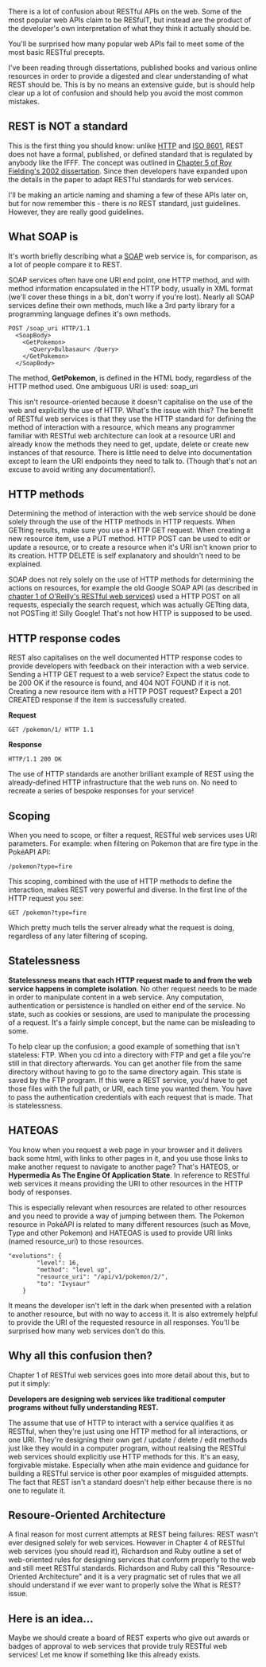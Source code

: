 There is a lot of confusion about RESTful APIs on the web. Some of the most popular web APIs claim to be RESfulT, but instead are the product of the developer's own interpretation of what they think it actually should be.

You'll be surprised how many popular web APIs fail to meet some of the most basic RESTful precepts.

I've been reading through dissertations, published books and various online resources in order to provide a digested and clear understanding of what REST should be. This is by no means an extensive guide, but is should help clear up a lot of confusion and should help you avoid the most common mistakes.

## REST is NOT a standard

This is the first thing you should know: unlike [HTTP](https://en.wikipedia.org/wiki/Hypertext_Transfer_Protocol) and [ISO 8601](https://en.wikipedia.org/wiki/ISO_8601), REST does not have a formal, published, or defined standard that is regulated by anybody like the IFFF. The concept was outlined in [Chapter 5 of Roy Fielding's 2002 dissertation](https://www.ics.uci.edu/~taylor/documents/2002-REST-TOIT.pdf). Since then developers have expanded upon the details in the paper to adapt RESTful standards for web services.

I'll be making an article naming and shaming a few of these APIs later on, but for now remember this - there is *no* REST standard, just guidelines. However, they are really good guidelines.

## What SOAP is

It's worth briefly describing what a [SOAP](https://en.wikipedia.org/wiki/SOAP) web service is, for comparison, as a lot of people compare it to REST.

SOAP services often have one URI end point, one HTTP method, and with method information encapsulated in the HTTP body, usually in XML format (we'll cover these things in a bit, don't worry if you're lost). Nearly all SOAP services define their own methods, much like a 3rd party library for a programming language defines it's own methods.

```
POST /soap_uri HTTP/1.1
  <SoapBody>
    <GetPokemon>
      <Query>Bulbasaur< /Query>
    </GetPokemon>
  </SoapBody>
```

The method, **GetPokemon**, is defined in the HTML body, regardless of the HTTP method used. One ambiguous URI is used: soap_uri

This isn't resource-oriented because it doesn't capitalise on the use of the web and explicitly the use of HTTP. What's the issue with this? The benefit of RESTful web services is that they use the HTTP standard for defining the method of interaction with a resource, which means any programmer familiar with RESTful web architecture can look at a resource URI and already know the methods they need to get, update, delete or create new instances of that resource. There is little need to delve into documentation except to learn the URI endpoints they need to talk to. (Though that's not an excuse to avoid writing any documentation!).

## HTTP methods

Determining the method of interaction with the web service should be done solely through the use of the HTTP methods in HTTP requests. When GETting results, make sure you use a HTTP GET request. When creating a new resource item, use a PUT method. HTTP POST can be used to edit or update a resource, or to create a resource when it's URI isn't known prior to its creation. HTTP DELETE is self explanatory and shouldn't need to be explained.

SOAP does not rely solely on the use of HTTP methods for determining the actions on resources, for example the old Google SOAP API (as described in [chapter 1 of O'Reilly's RESTful web services](http://shop.oreilly.com/product/9780596529260.do)) used a HTTP POST on all requests, especially the search request, which was actually GETting data, not POSTing it! Silly Google! That's not how HTTP is supposed to be used.

## HTTP response codes

REST also capitalises on the well documented HTTP response codes to provide developers with feedback on their interaction with a web service. Sending a HTTP GET request to a web service? Expect the status code to be 200 OK if the resource is found, and 404 NOT FOUND if it is not. Creating a new resource item with a HTTP POST request? Expect a 201 CREATED response if the item is successfully created.

**Request**

    GET /pokemon/1/ HTTP 1.1

**Response**

    HTTP/1.1 200 OK

The use of HTTP standards are another brilliant example of REST using the already-defined HTTP infrastructure that the web runs on. No need to recreate a series of bespoke responses for your service!

## Scoping

When you need to scope, or filter a request, RESTful web services uses URI parameters. For example: when filtering on Pokemon that are fire type in the PokéAPI API:

    /pokemon?type=fire

This scoping, combined with the use of HTTP methods to define the interaction, makes REST very powerful and diverse. In the first line of the HTTP request you see:

    GET /pokemon?type=fire

Which pretty much tells the server already what the request is doing, regardless of any later filtering of scoping.

## Statelessness

**Statelessness means that each HTTP request made to and from the web service happens in complete isolation**. No other request needs to be made in order to manipulate content in a web service. Any computation, authentication or persistence is handled on either end of the service. No state, such as cookies or sessions, are used to manipulate the processing of a request. It's a fairly simple concept, but the name can be misleading to some.

To help clear up the confusion; a good example of something that isn't stateless: FTP. When you cd into a directory with FTP and get a file you're still in that directory afterwards. You can get another file from the same directory without having to go to the same directory again. This state is saved by the FTP program. If this were a REST service, you'd have to get those files with the full path, or URI, each time you wanted them. You have to pass the authentication credentials with each request that is made. That is statelessness.

## HATEOAS

You know when you request a web page in your browser and it delivers back some html, with links to other pages in it, and you use those links to make another request to navigate to another page? That's HATEOS, or **Hypermedia As The Engine Of Application State**. In reference to RESTful web services it means providing the URI to other resources in the HTTP body of responses.

This is especially relevant when resources are related to other resources and you need to provide a way of jumping between them. The Pokemon resource in PokéAPI is related to many different resources (such as Move, Type and other Pokemon) and HATEOAS is used to provide URI links (named resource_uri) to those resources.
```
"evolutions": {
        "level": 16,
        "method": "level up",
        "resource_uri": "/api/v1/pokemon/2/",
        "to": "Ivysaur"
    }
```
It means the developer isn't left in the dark when presented with a relation to another resource, but with no way to access it. It is also extremely helpful to provide the URI of the requested resource in all responses. You'll be surprised how many web services don't do this.

## Why all this confusion then?

Chapter 1 of RESTful web services goes into more detail about this, but to put it simply:

**Developers are designing web services like traditional computer programs without fully understanding REST.**

The assume that use of HTTP to interact with a service qualifies it as RESTful, when they're just using one HTTP method for all interactions, or one URI. They're designing their own get / update / delete / edit methods just like they would in a computer program, without realising the RESTful web services should explicitly use HTTP methods for this. It's an easy, forgivable mistake. Especially when athe main evidence and guidance for building a RESTful service is other poor examples of misguided attempts. The fact that REST isn't a standard doesn't help either because there is no one to regulate it.

## Resoure-Oriented Architecture

A final reason for most current attempts at REST being failures: REST wasn't ever designed solely for web services. However in Chapter 4 of RESTful web services (you should read it), Richardson and Ruby outline a set of web-oriented rules for designing services that conform properly to the web and still meet RESTful standards. Richardson and Ruby call this "Resource-Oriented Architecture" and it is a very pragmatic set of rules that we all should understand if we ever want to properly solve the What is REST? issue.

## Here is an idea...

Maybe we should create a board of REST experts who give out awards or badges of approval to web services that provide truly RESTful web services! Let me know if something like this already exists.
